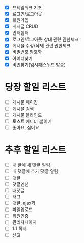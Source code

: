 - [x] 프레임워크 기초
- [x] 로그인/로그아웃
- [x] 회원가입
- [x] 게시글 CRUD
- [x] 인터셉터
- [x] 로그인/로그아웃 상태 관련 권한체크
- [x] 게시물 수정/삭제 관련 권한체크
- [x] 비밀번호 암호화
- [x] 아이디찾기
- [x] 비번찾기(임시패스워드 발송)

# 당장 할일 리스트
- [ ] 게시물 페이징
- [ ] 게시물 검색
- [ ] 게시물 블라인드
- [ ] 토스트 에디터 붙이기
- [ ] 좋아요, 싫어요

# 추후 할일 리스트
- [ ] 내 글에 새 댓글 알림
- [ ] 내 댓글에 추가 댓글 알림
- [ ] 댓글
- [ ] 댓글멘션
- [ ] 대댓글
- [ ] 태그
- [ ] 댓글, ajax화
- [ ] 파일업로드
- [ ] 회원인증
- [ ] 관리자페이지
- [ ] 1:1 쪽지
- [ ] 신고